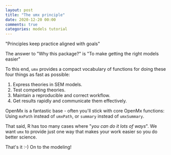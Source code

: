 ```yaml
---
layout: post
title: "The umx principle"
date: 2020-12-20 00:00
comments: true
categories: models tutorial
---
```


<a name="top"></a>

"Principles keep practice aligned with goals"

The answer to "Why this package?" is "To make getting the right models easier"

To this end, `umx` provides a compact vocabulary of functions for doing these four things as fast as possible:

1. Express theories in SEM models.
2. Test competing theories.
3. Maintain a reproducible and correct workflow.
4. Get results rapidly and communicate them effectively.

OpenMx is a fantastic base - often you'll stick with core OpenMx functions: Using `mxPath` instead of `umxPath`, or `summary` instead of `umxSummary`.

That said, R has too many cases where "*you can do it lots of ways*". We want `umx` to provide just one way that makes your work easier so you do better science.

That's it :-) On to the modeling!